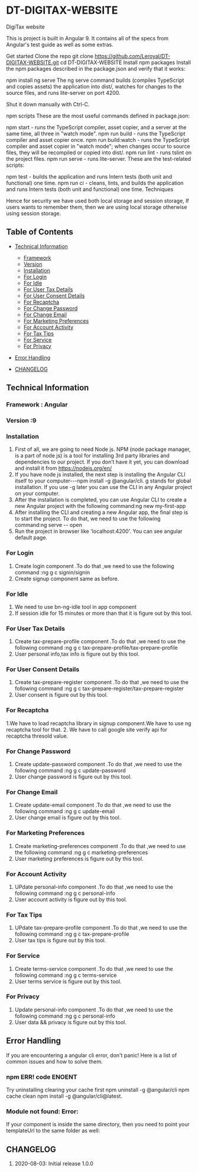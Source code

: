 # DT-DIGITAX-WEBSITE
DigiTax website


This is project is built in Angular 9. It contains all of the specs from Angular's test guide as well as some extras. 

Get started
Clone the repo
git clone https://github.com/Leroyal/DT-DIGITAX-WEBSITE.git
cd DT-DIGITAX-WEBSITE
Install npm packages
Install the npm packages described in the package.json and verify that it works:

npm install
ng serve
The ng serve command builds (compiles TypeScript and copies assets) the application into dist/, watches for changes to the source files, and runs lite-server on port 4200.

Shut it down manually with Ctrl-C.

npm scripts
These are the most useful commands defined in package.json:

npm start - runs the TypeScript compiler, asset copier, and a server at the same time, all three in "watch mode".
npm run build - runs the TypeScript compiler and asset copier once.
npm run build:watch - runs the TypeScript compiler and asset copier in "watch mode"; when changes occur to source files, they will be recompiled or copied into dist/.
npm run lint - runs tslint on the project files.
npm run serve - runs lite-server.
These are the test-related scripts:

npm test - builds the application and runs Intern tests (both unit and functional) one time.
npm run ci - cleans, lints, and builds the application and runs Intern tests (both unit and functional) one time.
Techniques

Hence for security we have used both local storage and session storage, If users wants to remember them, then we are using local storage otherwise using session storage.


## Table of Contents

* [Technical Information](#technical-information)
    * [Framework](#framework)
    * [Version](#version)
    * [Installation](#installation)    
    * [For Login](#login)
    * [For Idle](#idle)
    * [For User Tax Details](#user-tax-details)
    * [For User Consent Details](#user-consent-details)
    * [For Recaptcha](#user-recaptcha)
    * [For Change Password](#change-password)
    * [For Change Email](#change-email)
    * [For Marketing Preferences](#marketing-preferences)
    * [For Account Activity](#account-activity)
    * [For Tax Tips](#tax-tips)
    * [For Service](#service)
    * [For Privacy](#privacy)

    
* [Error Handling](#error-handling)
* [CHANGELOG](#change-log)


<a name="technical-information"></a>
## Technical Information

<a name="framework"></a>
### Framework	: Angular

<a name="version"></a>
### Version	:9

<a name="installation"></a>
### Installation

1. 	First  of all, we are going to need Node js. NPM (node package manager, is a part of node js) is a tool for installing 3rd party libraries and dependencies to our project. If you don’t have it yet, you can download and install it from https://nodejs.org/en/
2. 	If you have node js installed, the next step is installing the Angular CLI itself to your computer---npm install -g @angular/cli.
g stands for global installation. If you use -g later you can use the CLI in any Angular project on your computer.
3. 	After the installation is completed, you can use Angular CLI to create a new Angular project with the following command:ng new my-first-app
4. 	After installing the CLI and creating a new Angular app, the final step is to start the project. To do that, we need to use the following command:ng serve -- open
5. 	Run the project in browser like 'localhost:4200'. You can see angular default page.
	
<a name="login"></a>
### For Login

 1. Create login component .To do that ,we need to use the following command :ng g c signin/signin
 2. Create signup component same as before.

<a name="idle"></a>
### For Idle

 1. We need to use bn-ng-idle tool in app component
 2. If session idle for 15 minutes or more than that it is figure out by this tool.

<a name="user-tax-details"></a>
 ### For User Tax Details

 1. Create tax-prepare-profile component .To do that ,we need to use the following command :ng g c tax-prepare-profile/tax-prepare-profile
 2. User personal info,tax info is figure out by this tool.

<a name="user-consent-details"></a>
 ### For User Consent Details

 1. Create tax-prepare-register component .To do that ,we need to use the following command :ng g c tax-prepare-register/tax-prepare-register
 2. User consent is figure out by this tool.

<a name="user-recaptcha"></a>
 ### For Recaptcha

 1.We have to load recaptcha library in signup component.We have to use ng recaptcha tool for that. 
 2. We have to call google site verify api for recaptcha thresold value.
 
<a name="change-password"></a>
 ### For Change Password

 1. Create update-password component .To do that ,we need to use the following command :ng g c update-password
 2. User change password is figure out by this tool.

<a name="change-email"></a>
 ### For Change Email

 1. Create update-email component .To do that ,we need to use the following command :ng g c update-email
 2. User change email is figure out by this tool.

<a name="marketing-preferences"></a>
### For Marketing Preferences

 1. Create marketing-preferences component .To do that ,we need to use the following command :ng g c marketing-preferences
 2. User marketing preferences is figure out by this tool.

 <a name="account-activity"></a>
### For Account Activity

 1. UPdate personal-info component .To do that ,we need to use the following command :ng g c personal-info
 2. User account activity is figure out by this tool.

<a name="tax-tips"></a>
### For Tax Tips

 1. UPdate tax-prepare-profile component .To do that ,we need to use the following command :ng g c tax-prepare-profile
 2. User tax tips is figure out by this tool.

 
 <a name="service"></a>
### For Service

 1. Create terms-service component .To do that ,we need to use the following command :ng g c terms-service
 2. User terms service is figure out by this tool.

<a name="privacy"></a>
### For Privacy

  1. Update personal-info component .To do that ,we need to use the following command :ng g c personal-info
 2. User data && privacy is figure out by this tool.

<a name="error-handling"></a>
## Error Handling

If you are encountering a angular cli  error, don't panic! Here is a list of common issues and how to solve them.

### npm ERR! code ENOENT

Try uninstalling clearing your cache first npm uninstall -g @angular/cli npm cache clean npm install -g @angular/cli@latest.

### Module not found: Error: 

If your component is inside the same directory, then you need to point your templateUrl to the same folder as well:

<a name="change-log"></a>
## CHANGELOG

1. 2020-08-03: Initial release 1.0.0
